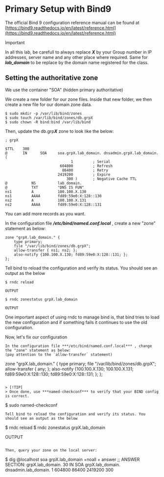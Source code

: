 # Primary Setup with Bind9

The official Bind 9 configuration reference manual can be found at 
[https://bind9.readthedocs.io/en/latest/reference.html](https://bind9.readthedocs.io/en/latest/reference.html)

> [!IMPORTANT]
>
> In all this lab, be carefull to always replace ***X*** by your Group number in IP addresses, server name and any other place where required. Same for ***lab_domain*** to be replace by the domain name registered for the class.

## Setting the authoritative zone

We use the container "SOA" (hidden primary authoritative)

We create a new folder for our zone files. Inside that new folder, we then create a new file for our domain zone data.

```
$ sudo mkdir -p /var/lib/bind/zones
$ sudo touch /var/lib/bind/zones/db.grpX
$ sudo chown -R bind:bind /var/lib/bind
```

Then, update the db.grp***X*** zone to look like the below:

```
; grpX 

$TTL    300
@       IN      SOA     soa.grpX.lab_domain. dnsadmin.grpX.lab_domain. (                                            
                              1         ; Serial
                         604800         ; Refresh
                          86400         ; Retry
                        2419200         ; Expire
                            300 )       ; Negative Cache TTL
@           NS          lab_domain.
@           TXT         "DNS IS FUN" 
ns1         A           100.100.X.130
ns1         AAAA        fd89:59e0:X:128::130
ns2         A           100.100.X.131
ns2         AAAA        fd89:59e0:X:128::131
```

You can add more records as you want.

In the configuration file ***/etc/bind/named.conf.local*** , create a new "zone" statement as below:

```
zone "grpX.lab_domain." {
	type primary;
	file "/var/lib/bind/zones/db.grpX";
	allow-transfer { ns1; ns2; };
	also-notify {100.100.X.130; fd89:59e0:X:128::131; };
}; 
```

Tell bind to reload the configuration and verify its status. You should see an output as the below

```
$ rndc reload

OUTPUT

$ rndc zonestatus grpX.lab_domain

OUTPUT
```

One important aspect of using rndc to manage bind is, that bind tries to load the new 
configuration and if something fails it continues to use the old configuration.

Now, let's fix our configuration

```
In the configuration file ***/etc/bind/named.conf.local*** , change the "zone" statement as below:
(pay attention to the `allow-transfer` statement)
```
zone "grpX.lab_domain." {
	type primary;
	file "/var/lib/bind/zones/db.grpX";
	allow-transfer { any; };
	also-notify {100.100.X.130; 100.100.X.131; fd89:59e0:X:128::130; fd89:59e0:X:128::131; };
}; 
```

> [!TIP]
> Once done, use ***named-checkconf*** to verify that your BIND config is correct.

```
$ sudo named-checkconf
```
Tell bind to reload the configuration and verify its status. You should see an output as the below

```
$ rndc reload
$ rndc zonestatus grpX.lab_domain

OUTPUT
```

Then, query your zone on the local server:

```
$ dig @localhost soa grpX.lab_domain +noall + answer
;; ANSWER SECTION:
grpX.lab_domain. 30 IN   SOA     grpX.lab_domain. dnsadmin.lab_domain. 1 604800 86400 2419200 300
```


